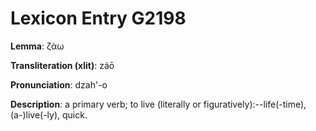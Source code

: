 # Lexicon Entry G2198

**Lemma**: ζάω

**Transliteration (xlit)**: záō

**Pronunciation**: dzah'-o

**Description**:
a primary verb; to live (literally or figuratively):--life(-time), (a-)live(-ly), quick.
